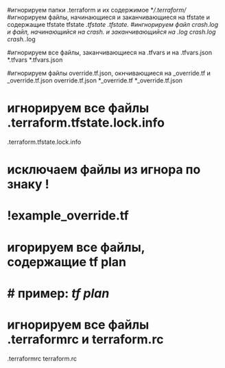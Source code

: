 
#игнорируем папки .terraform и их содержимое
**/.terraform/*
#игнорируем файлы, начинающиеся и заканчивающиеся на tfstate и содержащие tfstate
tfstate *.tfstate
*.tfstate.*
#ингнорируем файл crash.log и файл, начинающийся на crash. и заканчивающийся на .log
crash.log
crash.*.log

#игнорируем все файлы, заканчивающиеся на .tfvars и на .tfvars.json
*.tfvars
*.tfvars.json

#игнорируем файлы override.tf.json, окнчивающиеся на _override.tf и _override.tf.json
override.tf.json
*_override.tf
*_override.tf.json

# игнорируем все файлы .terraform.tfstate.lock.info
.terraform.tfstate.lock.info

# исключаем файлы из игнора по знаку !
# !example_override.tf

# игорируем все файлы, содержащие tf plan
# # пример: *tf plan*

# игнорируем все файлы .terraformrc и terraform.rc
.terraformrc
terraform.rc
